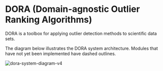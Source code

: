 # DORA (Domain-agnostic Outlier Ranking Algorithms)
DORA is a toolbox for applying outlier detection methods to scientific data sets.

The diagram below illustrates the DORA system architecture. Modules that have not yet been implemented have dashed outlines.

![dora-system-diagram-v4](https://user-images.githubusercontent.com/6354180/128714353-ee3e9ff4-33c2-40cf-a2cd-f4cc2feb23ab.png)
